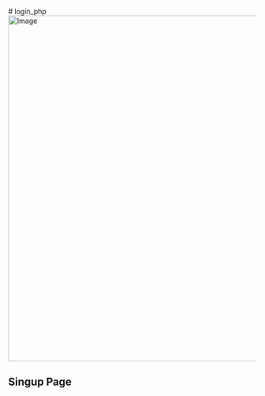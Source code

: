 #   l o g i n _ p h p 
 
 
<img width="792" height="700" alt="Image" src="https://github.com/user-attachments/assets/2d7ebc9e-b0c7-4755-8d4a-3100e6b1646e" />

<h2> Singup Page</h2>
